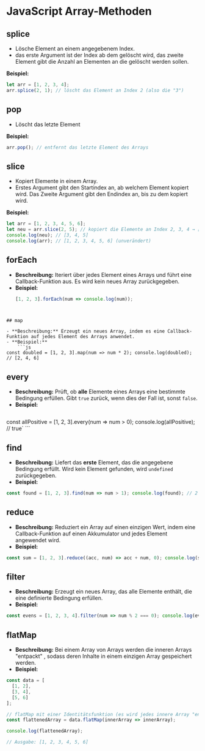 # JavaScript Array-Methoden

## splice

- Lösche Element an einem angegebenem Index.
- das erste Argument ist der Index ab dem gelöscht wird, das zweite Element gibt die Anzahl an Elementen an die gelöscht werden sollen.

**Beispiel:**
```javascript
let arr = [1, 2, 3, 4];
arr.splice(2, 1); // löscht das Element an Index 2 (also die "3")
```

## pop

- Löscht das letzte Element

**Beispiel:**
``` javascript
arr.pop(); // entfernt das letzte Element des Arrays
```

## slice

- Kopiert Elemente in einem Array.
- Erstes Argument gibt den Startindex an, ab welchem Element kopiert wird. Das Zweite Argument gibt den Endindex an, bis zu dem kopiert wird.

**Beispiel:**
```javascript
let arr = [1, 2, 3, 4, 5, 6];
let neu = arr.slice(2, 5); // kopiert die Elemente an Index 2, 3, 4 → [3, 4, 5]
console.log(neu); // [3, 4, 5]
console.log(arr); // [1, 2, 3, 4, 5, 6] (unverändert)
```


## forEach

- **Beschreibung:** Iteriert über jedes Element eines Arrays und führt eine Callback-Funktion aus. Es wird kein neues Array zurückgegeben.
- **Beispiel:**
  ```js
  [1, 2, 3].forEach(num => console.log(num));
```


## map

- **Beschreibung:** Erzeugt ein neues Array, indem es eine Callback-Funktion auf jedes Element des Arrays anwendet.
- **Beispiel:**
    ```js
const doubled = [1, 2, 3].map(num => num * 2); console.log(doubled); // [2, 4, 6]
```


## every

- **Beschreibung:** Prüft, ob **alle** Elemente eines Arrays eine bestimmte Bedingung erfüllen. Gibt `true` zurück, wenn dies der Fall ist, sonst `false`.
- **Beispiel:**
    ```js
const allPositive = [1, 2, 3].every(num => num > 0); console.log(allPositive); // true`
    ```


## find

- **Beschreibung:** Liefert das **erste** Element, das die angegebene Bedingung erfüllt. Wird kein Element gefunden, wird `undefined` zurückgegeben.
- **Beispiel:**
```js
const found = [1, 2, 3].find(num => num > 1); console.log(found); // 2`
```


## reduce

- **Beschreibung:** Reduziert ein Array auf einen einzigen Wert, indem eine Callback-Funktion auf einen Akkumulator und jedes Element angewendet wird.
- **Beispiel:**
```js
const sum = [1, 2, 3].reduce((acc, num) => acc + num, 0); console.log(sum); // 6`
```

## filter

- **Beschreibung:** Erzeugt ein neues Array, das alle Elemente enthält, die eine definierte Bedingung erfüllen.
- **Beispiel:**
```js
const evens = [1, 2, 3, 4].filter(num => num % 2 === 0); console.log(evens); // [2, 4]
```

## flatMap

- **Beschreibung:** Bei einem Array von Arrays werden die inneren Arrays  "entpackt" , sodass deren Inhalte in einem einzigen Array gespeichert werden.
- **Beispiel:**
```js
const data = [
  [1, 2],
  [3, 4],
  [5, 6]
];

// flatMap mit einer Identitätsfunktion (es wird jedes innere Array "entpackt")
const flattenedArray = data.flatMap(innerArray => innerArray);

console.log(flattenedArray);

// Ausgabe: [1, 2, 3, 4, 5, 6]
```
